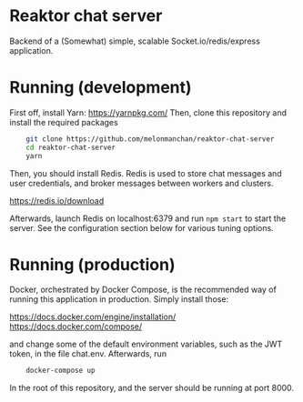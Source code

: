# Reaktor chat server

Backend of a (Somewhat) simple, scalable Socket.io/redis/express application.

# Running (development)
First off, install Yarn: https://yarnpkg.com/ Then, clone this repository and
install the required packages

```sh
    git clone https://github.com/melonmanchan/reaktor-chat-server
    cd reaktor-chat-server
    yarn
```

Then, you should install Redis. Redis is used to store chat messages and user
credentials, and broker messages between workers and clusters.

https://redis.io/download

Afterwards, launch Redis on localhost:6379 and run `npm start` to start the
server. See the configuration section below for various tuning options.

# Running (production)
Docker, orchestrated by Docker Compose, is the recommended way of running this
application in production. Simply install those:

https://docs.docker.com/engine/installation/
https://docs.docker.com/compose/

and change some of the default environment variables, such as the JWT token, in
the file chat.env. Afterwards, run

```sh
    docker-compose up
```

In the root of this repository, and the server should be running at port 8000.
